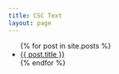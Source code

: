 ```yaml
---
title: CSC Text
layout: page
---
```


<ul class="listing">
{% for post in site.posts %}
  <li class="listing-item">
    <a href="{{ site.url }}{{ post.url }}" title="{{ post.title }}">{{ post.title }}</a>
  </li>
{% endfor %}
</ul>

